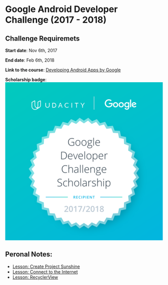# Google Android Developer Challenge (2017 - 2018)

## Challenge Requiremets

**Start date**: Nov 6th, 2017

**End date**: Feb 6th, 2018

**Link to the course**: [Developing Android Apps by Google](https://www.udacity.com/course/new-android-fundamentals--ud851)

**Scholarship badge**:
![Alt text](https://github.com/fireflyfif/android-dev-challenge/blob/master/assets/Google-Dev-EMEA-Badge.png "")

## Peronal Notes:
- [Lesson: Create Project Sunshine](https://github.com/fireflyfif/android-dev-challenge/blob/master/notes/Article-01.md#lesson-create-project-sunshine)
- [Lesson: Connect to the Internet](https://github.com/fireflyfif/android-dev-challenge/blob/master/notes/Article-02.md#lesson-connect-to-the-internet)
- [Lesson: RecyclerView](https://github.com/fireflyfif/android-dev-challenge/blob/master/notes/Article-03.md#lesson--recyclerview)
